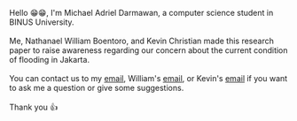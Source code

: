 Hello 😁😁, I'm Michael Adriel Darmawan, a computer science student in BINUS University.<br><br>
Me, Nathanael William Boentoro, and Kevin Christian made this research paper to raise awareness regarding our concern about the current condition of flooding in Jakarta.<br><br>
You can contact us to my <a href="mailto: michaeladriel080801@gmail.com">email<a>, William's <a href="mailto: Boentorowilliam@gmail.com">email<a>, or Kevin's <a href="mailto: kevinchristiansurya@gmail.com">email<a> if you want to ask me a question or give some suggestions.<br><br>
Thank you 👍
